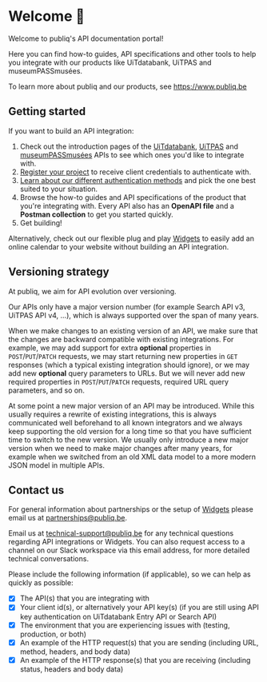 <!--
  This document contains the Markdown for the landing page on https://docs.publiq.be
  Note that this page is not deployed, but instead must be configured via https://docs.publiq.be/admin/settings ("Landing Page")
  A copy is stored here in git for safekeeping and version control.
-->

# Welcome 👋

Welcome to publiq's API documentation portal!

Here you can find how-to guides, API specifications and other tools to help you integrate with our products like UiTdatabank, UiTPAS and museumPASSmusées.

To learn more about publiq and our products, see <https://www.publiq.be>

## Getting started

If you want to build an API integration:

1. Check out the introduction pages of the [UiTdatabank](https://docs.publiq.be/docs/uitdatabank), [UiTPAS](https://docs.publiq.be/docs/uitpas) and [museumPASSmusées](https://docs.publiq.be/docs/museumpassmusees) APIs to see which ones you'd like to integrate with.
2. [Register your project](https://docs.publiq.be/docs/authentication/requesting-credentials) to receive client credentials to authenticate with.
3. [Learn about our different authentication methods](https://docs.publiq.be/docs/authentication/methods/overview) and pick the one best suited to your situation.
4. Browse the how-to guides and API specifications of the product that you're integrating with. Every API also has an **OpenAPI file** and a **Postman collection** to get you started quickly.
5. Get building!

Alternatively, check out our flexible plug and play [Widgets](https://docs.publiq.be/docs/widgets) to easily add an online calendar to your website without building an API integration.

## Versioning strategy

At publiq, we aim for API evolution over versioning.

Our APIs only have a major version number (for example Search API v3, UiTPAS API v4, ...), which is always supported over the span of many years.

When we make changes to an existing version of an API, we make sure that the changes are backward compatible with existing integrations.
For example, we may add support for extra **optional** properties in `POST`/`PUT`/`PATCH` requests, we may start returning new properties in `GET` responses (which a typical existing integration should ignore), or we may add new **optional** query parameters to URLs.
But we will never add new required properties in `POST`/`PUT`/`PATCH` requests, required URL query parameters, and so on.

At some point a new major version of an API may be introduced. While this usually requires a rewrite of existing integrations, this is always communicated well beforehand to all known integrators and we always keep supporting the old version for a long time so that you have sufficient time to switch to the new version.
We usually only introduce a new major version when we need to make major changes after many years, for example when we switched from an old XML data model to a more modern JSON model in multiple APIs.

## Contact us

For general information about partnerships or the setup of [Widgets](https://docs.publiq.be/docs/widgets) please email us at partnerships@publiq.be.

Email us at technical-support@publiq.be for any technical questions regarding API integrations or Widgets. You can also request access to a channel on our Slack workspace via this email address, for more detailed technical conversations.

Please include the following information (if applicable), so we can help as quickly as possible:

* [x] The API(s) that you are integrating with
* [x] Your client id(s), or alternatively your API key(s) (if you are still using API key authentication on UiTdatabank Entry API or Search API)
* [x] The environment that you are experiencing issues with (testing, production, or both)
* [x] An example of the HTTP request(s) that you are sending (including URL, method, headers, and body data)
* [x] An example of the HTTP response(s) that you are receiving (including status, headers and body data)
